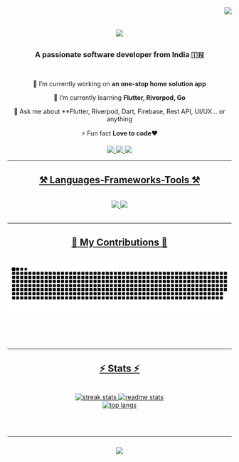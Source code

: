 <img align="right" src="https://visitor-badge.laobi.icu/badge?page_id=Priyanshu-Patra222.Priyanshu-Patra222" />

<h1 align="center">
    <img src="https://readme-typing-svg.herokuapp.com/?font=SourceCodePro&size=35&center=true&vCenter=true&width=500&height=70&duration=4000&lines=Hi+There!+👋;+I'm+Priyanshu+Patra!+🔥;" />
</h1>

<h3 align="center">A passionate software developer from India 🇮🇳</h3>

<br/>

<div align="center">
 
 🔭 I’m currently working on **an one-stop home solution app**
 
 🌱 I’m currently learning **Flutter, Riverpod, Go**

 💬 Ask me about **Flutter, Riverpod, Dart, Firebase, Rest API, UI/UX... or anything

 ⚡ Fun fact **Love to code❤️**
 
 </div>
 
<div align="center"> 
  <a href="mailto:patra.priyanshu02@gmail.com">
    <img src="https://img.shields.io/badge/Gmail-333333?style=for-the-badge&logo=gmail&logoColor=red" />
  </a>
  <a href="https://linkedin.com/in/priyanshupatra" target="_blank">
    <img src="https://img.shields.io/badge/LinkedIn-0077B5?style=for-the-badge&logo=linkedin&logoColor=white" target="_blank" />
  </a>
  <a href="https://salesp07.github.io" target="_blank">
     <img src="https://img.shields.io/badge/Portfolio-FF5722?style=for-the-badge&logo=todoist&logoColor=white" target="_blank" /> <!-- sqlite, safari, google-chrome are other good icon options
  </a> -->
</div>

 <hr/>
 
<h2 align="center">⚒️ Languages-Frameworks-Tools ⚒️</h2>
<br/>
<div align="center">
    <img src="https://skillicons.dev/icons?i=flutter,firebase,dart,java,latex" />
    <img src="https://skillicons.dev/icons?i=vscode,androidstudio,postman,stackoverflow,github,xd,figma,materialui,git" /><br>
</div>

<br/>
<hr/>

<div align="center">
  <h2>🐍 My Contributions 🐍</h2>
  <br>
  <img alt="snake eating my contributions" src="https://raw.githubusercontent.com/Priyanshu-Patra222/Priyanshu-Patra222/output/github-contribution-grid-snake.svg" />
  
  <br/><br/><br/>
</div>

<hr/>

<h2 align="center">⚡ Stats ⚡</h2>
<br>
<div align=center>
  <img width=390 src="https://github-readme-streak-stats-Priyanshu-Patra222.vercel.app/?user=salesp07&count_private=true&theme=react&border_radius=10" alt="streak stats"/>
  <img width=390 src="https://github-readme-stats-Priyanshu-Patra222.vercel.app/api?username=Priyanshu-Patra222&count_private=true&show_icons=true&theme=react&rank_icon=github&border_radius=10" alt="readme stats" />
  <br/>
  <img width=325 align="center" src="https://github-readme-stats-Priyanshu-Patra222.vercel.app/api/top-langs/?username=Priyanshu-Patra222&hide=HTML&langs_count=8&layout=compact&theme=react&border_radius=10&size_weight=0.5&count_weight=0.5&exclude_repo=github-readme-stats" alt="top langs" />
</div>

<br/><br/>
<hr/>

<h3 align="center">
    <img src="https://readme-typing-svg.herokuapp.com/?font=Righteous&size=25&center=true&vCenter=true&width=500&height=70&duration=4000&lines=Thanks+for+visiting!+✌️;+Shoot+me+a+message+on+Linkedin!;I'm+always+down+to+collab+:)">
</h3>

<br/>
